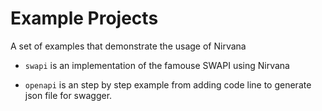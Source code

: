 # Example Projects

A set of examples that demonstrate the usage of Nirvana

- `swapi` is an implementation of the famouse SWAPI using Nirvana

- `openapi` is an step by step example from adding code line to generate json file for swagger.
